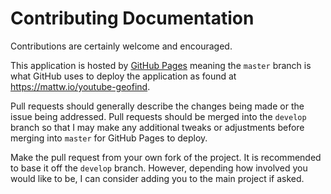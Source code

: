 Contributing Documentation
=

Contributions are certainly welcome and encouraged. 

This application is hosted by [GitHub Pages](https://docs.github.com/en/free-pro-team@latest/github/working-with-github-pages/getting-started-with-github-pages) 
meaning the `master` branch is what GitHub uses to deploy the application as found at https://mattw.io/youtube-geofind. 

Pull requests should generally describe the changes being made or the issue being addressed. 
Pull requests should be merged into the `develop` branch so that I may make any additional tweaks or adjustments before 
merging into `master` for GitHub Pages to deploy. 

Make the pull request from your own fork of the project. 
It is recommended to base it off the `develop` branch. 
However, depending how involved you would like to be, I can consider adding you to the main project if asked.
